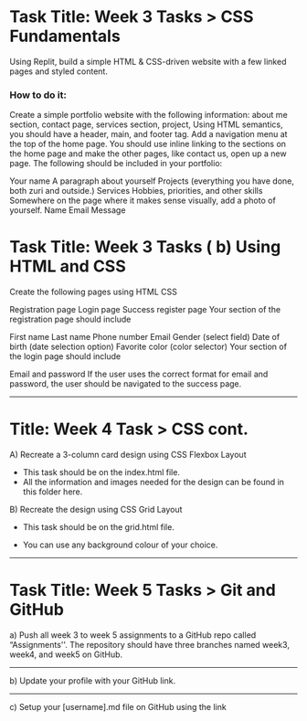 # Task Title: Week 3 Tasks > CSS Fundamentals

Using Replit, build a simple HTML & CSS-driven website with a few linked pages and styled content.

### How to do it:

Create a simple portfolio website with the following information: about me section, contact page, services section, project, Using HTML semantics, you should have a header, main, and footer tag. Add a navigation menu at the top of the home page. You should use inline linking to the sections on the home page and make the other pages, like contact us, open up a new page.
The following should be included in your portfolio:

Your name
A paragraph about yourself
Projects (everything you have done, both zuri and outside.)
Services
Hobbies, priorities, and other skills
Somewhere on the page where it makes sense visually, add a photo of yourself.
Name
Email
Message

# Task Title: Week 3 Tasks ( b) Using HTML and CSS

Create the following pages using HTML CSS

Registration page
Login page
Success register page
Your section of the registration page should include

First name
Last name
Phone number
Email
Gender (select field)
Date of birth (date selection option)
Favorite color (color selector)
Your section of the login page should include

Email and
password
If the user uses the correct format for email and password, the user should be navigated to the success page.

---

# Title: Week 4 Task > CSS cont.

A) Recreate a 3-column card design using CSS Flexbox Layout

- This task should be on the index.html file.
- All the information and images needed for the design can be found in this folder here.

B) Recreate the design using CSS Grid Layout

- This task should be on the grid.html file.

- You can use any background colour of your choice.

---

# Task Title: Week 5 Tasks > Git and GitHub

a) Push all week 3 to week 5 assignments to a GitHub repo called “Assignments''. The repository should have three branches named week3, week4, and week5 on GitHub.

---

b) Update your profile with your GitHub link.

---

c) Setup your [username].md file on GitHub using the link
